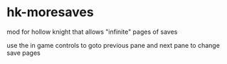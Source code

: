 # hk-moresaves
mod for hollow knight that allows "infinite" pages of saves

use the in game controls to goto previous pane and next pane to change save pages
